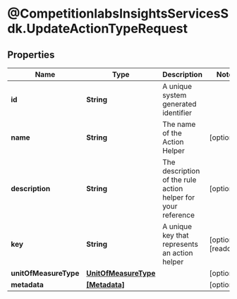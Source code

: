 # @CompetitionlabsInsightsServicesSdk.UpdateActionTypeRequest

## Properties

Name | Type | Description | Notes
------------ | ------------- | ------------- | -------------
**id** | **String** | A unique system generated identifier | 
**name** | **String** | The name of the Action Helper | [optional] 
**description** | **String** | The description of the rule action helper for your reference | [optional] 
**key** | **String** | A unique key that represents an action helper | [optional] [readonly] 
**unitOfMeasureType** | [**UnitOfMeasureType**](UnitOfMeasureType.md) |  | [optional] 
**metadata** | [**[Metadata]**](Metadata.md) |  | [optional] 


